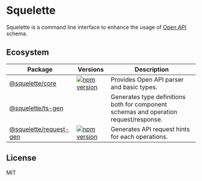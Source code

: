 # Squelette
Squelette is a command line interface to enhance the usage of [Open API](https://www.openapis.org/) schema.

## Ecosystem

| Package | Versions | Description |
| --- | --- | --- |
| [@squelette/core](https://github.com/andoshin11/squelette/blob/master/packages/squelette-core/README.md) | [![npm version](https://badge.fury.io/js/%40squelette%2Fcore.svg)](https://badge.fury.io/js/%40squelette%2Fcore) | Provides Open API parser and basic types. |
| [@squelette/ts-gen](https://github.com/andoshin11/squelette/blob/master/packages/squelette-ts-gen/README.md) | | Generates type definitions both for component schemas and operation request/response. |
| [@squelette/request-gen](https://github.com/andoshin11/squelette/blob/master/packages/squelette-request-gen/README.md) | [![npm version](https://badge.fury.io/js/%40squelette%2Fts-gen.svg)](https://badge.fury.io/js/%40squelette%2Fts-gen) | Generates API request hints for each operations. |

## License
MIT
